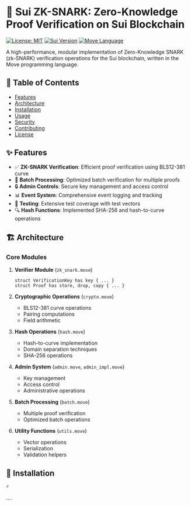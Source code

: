 # 🔐 Sui ZK-SNARK: Zero-Knowledge Proof Verification on Sui Blockchain

[![License: MIT](https://img.shields.io/badge/License-MIT-yellow.svg)](https://opensource.org/licenses/MIT)
[![Sui Version](https://img.shields.io/badge/Sui-testnet-blue)](https://sui.io/)
[![Move Language](https://img.shields.io/badge/Language-Move-orange)](https://move-language.github.io/move/)

A high-performance, modular implementation of Zero-Knowledge SNARK (zk-SNARK) verification operations for the Sui blockchain, written in the Move programming language.

## 📑 Table of Contents

- [Features](#-features)
- [Architecture](#-architecture)
- [Installation](#-installation)
- [Usage](#-usage)
- [Security](#-security)
- [Contributing](#-contributing)
- [License](#-license)

## ✨ Features

- ✅ **ZK-SNARK Verification**: Efficient proof verification using BLS12-381 curve
- 🔄 **Batch Processing**: Optimized batch verification for multiple proofs
- 🔒 **Admin Controls**: Secure key management and access control
- 📊 **Event System**: Comprehensive event logging and tracking
- 🧪 **Testing**: Extensive test coverage with test vectors
- 🔍 **Hash Functions**: Implemented SHA-256 and hash-to-curve operations

## 🏗 Architecture

### Core Modules

1. **Verifier Module** (`zk_snark.move`)
   ```move
   struct VerificationKey has key { ... }
   struct Proof has store, drop, copy { ... }
   ```

2. **Cryptographic Operations** (`crypto.move`)
   - BLS12-381 curve operations
   - Pairing computations
   - Field arithmetic

3. **Hash Operations** (`hash.move`)
   - Hash-to-curve implementation
   - Domain separation techniques
   - SHA-256 operations

4. **Admin System** (`admin.move`, `admin_impl.move`)
   - Key management
   - Access control
   - Administrative operations

5. **Batch Processing** (`batch.move`)
   - Multiple proof verification
   - Optimized batch operations

6. **Utility Functions** (`utils.move`)
   - Vector operations
   - Serialization
   - Validation helpers

## 🚀 Installation

```bash
#
```
....